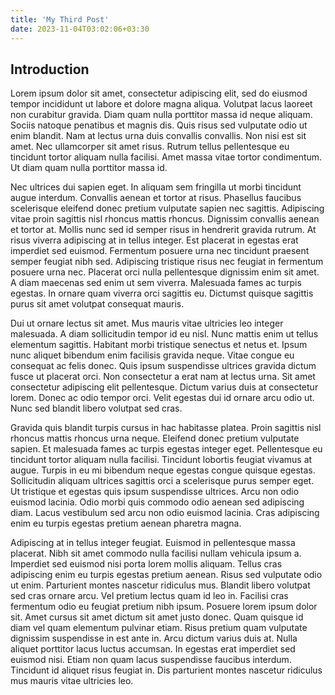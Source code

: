 ```yaml
---
title: 'My Third Post'
date: 2023-11-04T03:02:06+03:30
---
```


## Introduction

Lorem ipsum dolor sit amet, consectetur adipiscing elit, sed do eiusmod tempor incididunt ut labore et dolore magna aliqua. Volutpat lacus laoreet non curabitur gravida. Diam quam nulla porttitor massa id neque aliquam. Sociis natoque penatibus et magnis dis. Quis risus sed vulputate odio ut enim blandit. Nam at lectus urna duis convallis convallis. Non nisi est sit amet. Nec ullamcorper sit amet risus. Rutrum tellus pellentesque eu tincidunt tortor aliquam nulla facilisi. Amet massa vitae tortor condimentum. Ut diam quam nulla porttitor massa id.

Nec ultrices dui sapien eget. In aliquam sem fringilla ut morbi tincidunt augue interdum. Convallis aenean et tortor at risus. Phasellus faucibus scelerisque eleifend donec pretium vulputate sapien nec sagittis. Adipiscing vitae proin sagittis nisl rhoncus mattis rhoncus. Dignissim convallis aenean et tortor at. Mollis nunc sed id semper risus in hendrerit gravida rutrum. At risus viverra adipiscing at in tellus integer. Est placerat in egestas erat imperdiet sed euismod. Fermentum posuere urna nec tincidunt praesent semper feugiat nibh sed. Adipiscing tristique risus nec feugiat in fermentum posuere urna nec. Placerat orci nulla pellentesque dignissim enim sit amet. A diam maecenas sed enim ut sem viverra. Malesuada fames ac turpis egestas. In ornare quam viverra orci sagittis eu. Dictumst quisque sagittis purus sit amet volutpat consequat mauris.

Dui ut ornare lectus sit amet. Mus mauris vitae ultricies leo integer malesuada. A diam sollicitudin tempor id eu nisl. Nunc mattis enim ut tellus elementum sagittis. Habitant morbi tristique senectus et netus et. Ipsum nunc aliquet bibendum enim facilisis gravida neque. Vitae congue eu consequat ac felis donec. Quis ipsum suspendisse ultrices gravida dictum fusce ut placerat orci. Non consectetur a erat nam at lectus urna. Sit amet consectetur adipiscing elit pellentesque. Dictum varius duis at consectetur lorem. Donec ac odio tempor orci. Velit egestas dui id ornare arcu odio ut. Nunc sed blandit libero volutpat sed cras.

Gravida quis blandit turpis cursus in hac habitasse platea. Proin sagittis nisl rhoncus mattis rhoncus urna neque. Eleifend donec pretium vulputate sapien. Et malesuada fames ac turpis egestas integer eget. Pellentesque eu tincidunt tortor aliquam nulla facilisi. Tincidunt lobortis feugiat vivamus at augue. Turpis in eu mi bibendum neque egestas congue quisque egestas. Sollicitudin aliquam ultrices sagittis orci a scelerisque purus semper eget. Ut tristique et egestas quis ipsum suspendisse ultrices. Arcu non odio euismod lacinia. Odio morbi quis commodo odio aenean sed adipiscing diam. Lacus vestibulum sed arcu non odio euismod lacinia. Cras adipiscing enim eu turpis egestas pretium aenean pharetra magna.

Adipiscing at in tellus integer feugiat. Euismod in pellentesque massa placerat. Nibh sit amet commodo nulla facilisi nullam vehicula ipsum a. Imperdiet sed euismod nisi porta lorem mollis aliquam. Tellus cras adipiscing enim eu turpis egestas pretium aenean. Risus sed vulputate odio ut enim. Parturient montes nascetur ridiculus mus. Blandit libero volutpat sed cras ornare arcu. Vel pretium lectus quam id leo in. Facilisi cras fermentum odio eu feugiat pretium nibh ipsum. Posuere lorem ipsum dolor sit. Amet cursus sit amet dictum sit amet justo donec. Quam quisque id diam vel quam elementum pulvinar etiam. Risus pretium quam vulputate dignissim suspendisse in est ante in. Arcu dictum varius duis at. Nulla aliquet porttitor lacus luctus accumsan. In egestas erat imperdiet sed euismod nisi. Etiam non quam lacus suspendisse faucibus interdum. Tincidunt id aliquet risus feugiat in. Dis parturient montes nascetur ridiculus mus mauris vitae ultricies leo.